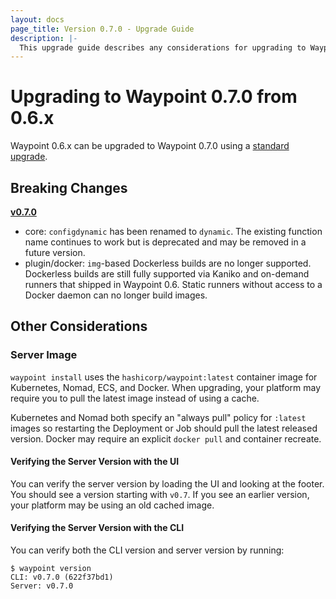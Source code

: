 ```yaml
---
layout: docs
page_title: Version 0.7.0 - Upgrade Guide
description: |-
  This upgrade guide describes any considerations for upgrading to Waypoint 0.7.0.
---
```


# Upgrading to Waypoint 0.7.0 from 0.6.x

Waypoint 0.6.x can be upgraded to Waypoint 0.7.0 using a [standard upgrade](../docs/upgrading#standard-upgrade).

## Breaking Changes

**[v0.7.0](https://github.com/hashicorp/waypoint/releases/tag/v0.7.0)**

- core: `configdynamic` has been renamed to `dynamic`. The existing function
  name continues to work but is deprecated and may be removed in a future version.
- plugin/docker: `img`-based Dockerless builds are no longer supported.
  Dockerless builds are still fully supported via Kaniko and on-demand
  runners that shipped in Waypoint 0.6. Static runners without access to
  a Docker daemon can no longer build images.

## Other Considerations

### Server Image

`waypoint install` uses the `hashicorp/waypoint:latest` container image for
Kubernetes, Nomad, ECS, and Docker. When upgrading, your platform may require
you to pull the latest image instead of using a cache.

Kubernetes and Nomad both specify an "always pull" policy for `:latest` images
so restarting the Deployment or Job should pull the latest released version.
Docker may require an explicit `docker pull` and container recreate.

#### Verifying the Server Version with the UI

You can verify the server version by loading the UI and looking at the footer.
You should see a version starting with `v0.7`. If you see an earlier version,
your platform may be using an old cached image.

#### Verifying the Server Version with the CLI

You can verify both the CLI version and server version by running:

```shell-session
$ waypoint version
CLI: v0.7.0 (622f37bd1)
Server: v0.7.0
```

